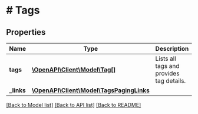 # # Tags

## Properties

Name | Type | Description | Notes
------------ | ------------- | ------------- | -------------
**tags** | [**\OpenAPI\Client\Model\Tag[]**](Tag.md) | Lists all tags and provides tag details. | [optional]
**_links** | [**\OpenAPI\Client\Model\TagsPagingLinks**](TagsPagingLinks.md) |  | [optional]

[[Back to Model list]](../../README.md#models) [[Back to API list]](../../README.md#endpoints) [[Back to README]](../../README.md)
